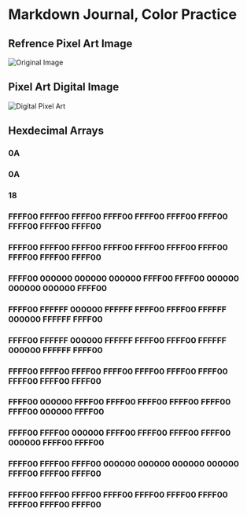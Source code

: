# Markdown Journal, Color Practice
## Refrence Pixel Art Image
![Original Image](../images/Screenshot%202025-10-31%20at%203.16.07 PM.png)

## Pixel Art Digital Image
![Digital Pixel Art](../images/Screenshot%202025-10-29%20at%202.54.20 PM.png)
## Hexdecimal Arrays
### 0A
### 0A
### 18
### FFFF00 FFFF00 FFFF00 FFFF00 FFFF00 FFFF00 FFFF00 FFFF00 FFFF00 FFFF00 
### FFFF00 FFFF00 FFFF00 FFFF00 FFFF00 FFFF00 FFFF00 FFFF00 FFFF00 FFFF00 
### FFFF00 000000 000000 000000 FFFF00 FFFF00 000000 000000 000000 FFFF00 
### FFFF00 FFFFFF 000000 FFFFFF FFFF00 FFFF00 FFFFFF 000000 FFFFFF FFFF00
### FFFF00 FFFFFF 000000 FFFFFF FFFF00 FFFF00 FFFFFF 000000 FFFFFF FFFF00
### FFFF00 FFFF00 FFFF00 FFFF00 FFFF00 FFFF00 FFFF00 FFFF00 FFFF00 FFFF00
###  FFFF00 000000 FFFF00 FFFF00 FFFF00 FFFF00 FFFF00 FFFF00 000000 FFFF00
### FFFF00 FFFF00 000000 FFFF00 FFFF00 FFFF00 FFFF00 000000 FFFF00 FFFF00
### FFFF00 FFFF00 FFFF00 000000 000000 000000 000000 FFFF00 FFFF00 FFFF00
### FFFF00 FFFF00 FFFF00 FFFF00 FFFF00 FFFF00 FFFF00 FFFF00 FFFF00 FFFF00